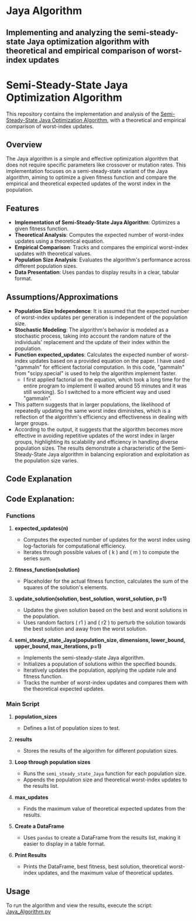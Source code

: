 # Jaya Algorithm 
## Implementing and analyzing the semi-steady-state Jaya optimization algorithm with theoretical and empirical comparison of worst-index updates

# Semi-Steady-State Jaya Optimization Algorithm

This repository contains the implementation and analysis of the [Semi-Steady-State Jaya Optimization Algorithm](https://irl.umsl.edu/cmpsci-faculty/42/), with a theoretical and empirical comparison of worst-index updates.

## Overview

The Jaya algorithm is a simple and effective optimization algorithm that does not require specific parameters like crossover or mutation rates. This implementation focuses on a semi-steady-state variant of the Jaya algorithm, aiming to optimize a given fitness function and compare the empirical and theoretical expected updates of the worst index in the population.

## Features

- **Implementation of Semi-Steady-State Jaya Algorithm**: Optimizes a given fitness function.
- **Theoretical Analysis**: Computes the expected number of worst-index updates using a theoretical equation.
- **Empirical Comparison**: Tracks and compares the empirical worst-index updates with theoretical values.
- **Population Size Analysis**: Evaluates the algorithm's performance across different population sizes.
- **Data Presentation**: Uses pandas to display results in a clear, tabular format.

## Assumptions/Approximations

- **Population Size Independence**: It is assumed that the expected number of worst-index updates per generation is independent of the population size.
- **Stochastic Modeling**: The algorithm's behavior is modeled as a stochastic process, taking into account the random nature of the individuals' replacement and the update of their index within the population.
- **Function expected_updates**: Calculates the expected number of worst-index updates based on a provided equation on the paper. I have used "gammaln" for efficient factorial computation. In this code, "gammaln" from "scipy.special" is used to help the algorithm implement faster.
  - I first applied factorial on the equation, which took a long time for the entire program to implement (I waited around 55 minutes and it was still working). So I switched to a more efficient way and used "gammaln".
- This pattern suggests that in larger populations, the likelihood of repeatedly updating the same worst index diminishes, which is a reflection of the algorithm's efficiency and effectiveness in dealing with larger groups.
- According to the output, it suggests that the algorithm becomes more effective in avoiding repetitive updates of the worst index in larger groups, highlighting its scalability and efficiency in handling diverse population sizes. The results demonstrate a characteristic of the Semi-Steady-State Jaya algorithm in balancing exploration and exploitation as the population size varies.

## Code Explanation


## Code Explanation: 
### Functions

1. **expected_updates(n)**
    - Computes the expected number of updates for the worst index using log-factorials for computational efficiency.
    - Iterates through possible values of \( k \) and \( m \) to compute the series sum.

2. **fitness_function(solution)**
    - Placeholder for the actual fitness function, calculates the sum of the squares of the solution's elements.

3. **update_solution(solution, best_solution, worst_solution, p=1)**
    - Updates the given solution based on the best and worst solutions in the population.
    - Uses random factors \( r1 \) and \( r2 \) to perturb the solution towards the best solution and away from the worst solution.

4. **semi_steady_state_Jaya(population_size, dimensions, lower_bound, upper_bound, max_iterations, p=1)**
    - Implements the semi-steady-state Jaya algorithm.
    - Initializes a population of solutions within the specified bounds.
    - Iteratively updates the population, applying the update rule and fitness function.
    - Tracks the number of worst-index updates and compares them with the theoretical expected updates.

### Main Script

1. **population_sizes**
    - Defines a list of population sizes to test.

2. **results**
    - Stores the results of the algorithm for different population sizes.

3. **Loop through population sizes**
    - Runs the `semi_steady_state_Jaya` function for each population size.
    - Appends the population size and theoretical worst-index updates to the results list.

4. **max_updates**
    - Finds the maximum value of theoretical expected updates from the results.

5. **Create a DataFrame**
    - Uses `pandas` to create a DataFrame from the results list, making it easier to display in a table format.

6. **Print Results**
    - Prints the DataFrame, best fitness, best solution, theoretical worst-index updates, and the maximum value of theoretical updates.

## Usage

To run the algorithm and view the results, execute the script:
[Jaya_Algorithm.py](Jaya_Algorithm.py)
